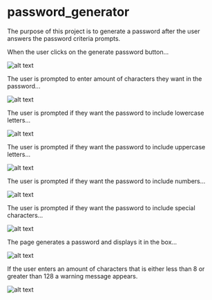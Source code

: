 # password_generator

The purpose of this project is to generate a password after the user answers the password criteria prompts.

When the user clicks on the generate password button...

![alt text](http://https://github.com/zacfisher1990/password_generator/edit/main/to/screen1.png)

The user is prompted to enter amount of characters they want in the password...

![alt text](http://url/to/img.png)

The user is prompted if they want the password to include lowercase letters...

![alt text](http://url/to/img.png)

The user is prompted if they want the password to include uppercase letters...

![alt text](http://url/to/img.png)

The user is prompted if they want the password to include numbers...

![alt text](http://url/to/img.png)

The user is prompted if they want the password to include special characters...

![alt text](http://url/to/img.png)

The page generates a password and displays it in the box...

![alt text](http://url/to/img.png)

If the user enters an amount of characters that is either less than 8 or greater than 128 a warning message appears.

![alt text](http://url/to/img.png)
